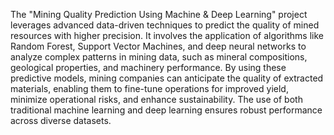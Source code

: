 The "Mining Quality Prediction Using Machine & Deep Learning" project leverages advanced data-driven techniques to predict the quality of mined resources with higher precision. 
It involves the application of algorithms like Random Forest, Support Vector Machines, and deep neural networks to analyze complex patterns in mining data, such as mineral compositions, geological properties, and machinery performance. 
By using these predictive models, mining companies can anticipate the quality of extracted materials, enabling them to fine-tune operations for improved yield, minimize operational risks, and enhance sustainability. 
The use of both traditional machine learning and deep learning ensures robust performance across diverse datasets.






